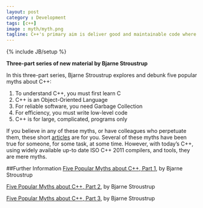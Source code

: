 ```yaml
---
layout: post
category : Development
tags: [c++]
image : myth/myth.png
tagline: C++'s primary aim is deliver good and maintainable code where performance and reliability matters.
---
```

{% include JB/setup %}

**Three-part series of new material by Bjarne Stroustrup**

<!--more-->


In this three-part series, Bjarne Stroustrup explores and debunk five popular myths about C++:

1. To understand C++, you must first learn C
2. C++ is an Object-Oriented Language
3. For reliable software, you need Garbage Collection
4. For efficiency, you must write low-level code
5. C++ is for large, complicated, programs only

If you believe in any of these myths, or have colleagues who perpetuate them, these short [articles](https://isocpp.org/blog/2014/12/myths-3) are for you. Several of these myths have been true for someone, for some task, at some time. However, with today’s C++, using widely available up-to date ISO C++ 2011 compilers, and tools, they are mere myths.



##Further Information
[Five Popular Myths about C++, Part 1](https://isocpp.org/blog/2014/12/myths-1), by Bjarne Stroustrup

[Five Popular Myths about C++, Part 2](https://isocpp.org/blog/2014/12/myths-2), by Bjarne Stroustrup

[Five Popular Myths about C++, Part 3](https://isocpp.org/blog/2014/12/myths-3), by Bjarne Stroustrup

